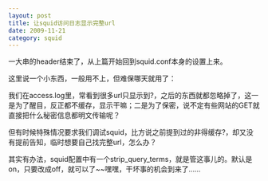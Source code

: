 ```yaml
---
layout: post
title: 让squid访问日志显示完整url
date: 2009-11-21
category: squid
---
```


一大串的header结束了，从上篇开始回到squid.conf本身的设置上来。

这里说一个小东西，一般用不上，但难保哪天就用了：

我们在access.log里，常看到很多url只显示到?，之后的东西就都忽略掉了，这一是为了醒目，反正都不缓存，显示干嘛；二是为了保密，说不定有些网站的GET就直接把什么秘密信息都明文传输呢？

但有时候特殊情况要求我们调试squid，比方说之前提到过的非得缓存?，却又没有提前告知，临时想要自己找完整url，怎么办？

其实有办法，squid配置中有一个strip_query_terms，就是管这事儿的。默认是on，只要改成off，就可以了~~嘿嘿，干坏事的机会到来了……
